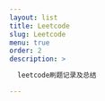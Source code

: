 ```yaml
---
layout: list
title: Leetcode
slug: Leetcode
menu: true
order: 2
description: >

  leetcode刷题记录及总结

---
```

